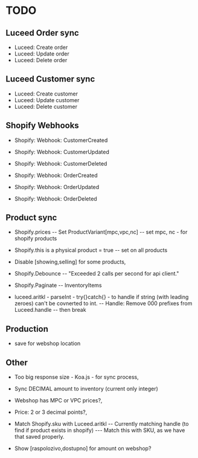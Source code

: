 # TODO

## Luceed Order sync

- Luceed: Create order
- Luceed: Update order
- Luceed: Delete order

## Luceed Customer sync

- Luceed: Create customer
- Luceed: Update customer
- Luceed: Delete customer

## Shopify Webhooks

- Shopify: Webhook: CustomerCreated
- Shopify: Webhook: CustomerUpdated
- Shopify: Webhook: CustomerDeleted

- Shopify: Webhook: OrderCreated
- Shopify: Webhook: OrderUpdated
- Shopify: Webhook: OrderDeleted

## Product sync

- Shopify.prices
-- Set ProductVariant[mpc,vpc,nc]
-- set mpc, nc - for shopify products

- Shopify.this is a physical product = true
-- set on all products

- Disable [showing,selling] for some products,

- Shopify.Debounce
-- "Exceeded 2 calls per second for api client."

- Shopify.Paginate
-- InventoryItems

- luceed.aritkl - parseInt - try{}catch{} - to handle if string (with leading zeroes) can't be covnerted to int.
-- Handle: Remove 000 prefixes from Luceed.handle
-- then break

## Production

- save for webshop location

## Other

- Too big response size - Koa.js - for sync process,
- Sync DECIMAL amount to inventory (current only integer)

- Webshop has MPC or VPC prices?,
- Price: 2 or 3 decimal points?,

- Match Shopify.sku with Luceed.aritkl
-- Currently matching handle (to find if product exists in shopify)
--- Match this with SKU, as we have that saved properly.

- Show [raspolozivo,dostupno] for amount on webshop?
